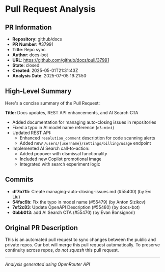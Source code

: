 # Pull Request Analysis

## PR Information
- **Repository**: github/docs
- **PR Number**: #37991
- **Title**: Repo sync
- **Author**: docs-bot
- **URL**: https://github.com/github/docs/pull/37991
- **State**: closed
- **Created**: 2025-05-01T21:31:43Z
- **Analysis Date**: 2025-07-05 19:21:50

## High-Level Summary

Here's a concise summary of the Pull Request:

**Title:** Docs updates, REST API enhancements, and AI Search CTA

- Added documentation for managing auto-closing issues in repositories
- Fixed a typo in AI model name reference (`o3-mini`)
- Updated REST API:
  - Enhanced `resolution_comment` description for code scanning alerts
  - Added new `/users/{username}/settings/billing/usage` endpoint
- Implemented AI Search call-to-action:
  - Added popover with dismissal functionality
  - Included new Copilot promotional image
  - Integrated with search experiment logic

## Commits

- **df7b7f5**: Create managing-auto-closing-issues.md (#55400) (by Evi Liu)
- **54fac9b**: Fix the typo in model name (#55479) (by Anton Sizikov)
- **7ef2c83**: Update OpenAPI Description (#55480) (by docs-bot)
- **0bbb013**: add AI Search CTA (#55470) (by Evan Bonsignori)


## Original PR Description


This is an automated pull request to sync changes between the public and private repos.
Our bot will merge this pull request automatically.
To preserve continuity across repos, _do not squash_ this pull request.


---
*Analysis generated using OpenRouter API*
